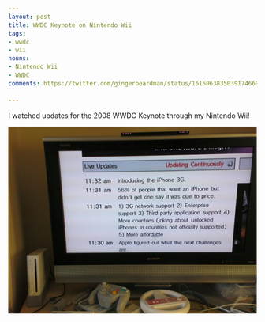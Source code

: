 ```yaml
---
layout: post
title: WWDC Keynote on Nintendo Wii
tags:
- wwdc
- wii
nouns:
- Nintendo Wii
- WWDC
comments: https://twitter.com/gingerbeardman/status/1615063835039174669

---
```


I watched updates for the 2008 WWDC Keynote through my Nintendo Wii!

![JPG](/images/posts/wwdc-on-wii.jpg)